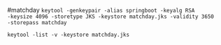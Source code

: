#matchday
<code>keytool -genkeypair -alias springboot -keyalg RSA -keysize 4096 -storetype JKS -keystore matchday.jks -validity 3650 -storepass matchday</code>

<code>keytool -list -v -keystore matchday.jks</code> 